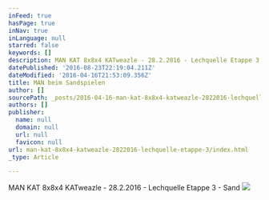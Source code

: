 ```yaml
---
inFeed: true
hasPage: true
inNav: true
inLanguage: null
starred: false
keywords: []
description: MAN KAT 8x8x4 KATweazle - 28.2.2016 - Lechquelle Etappe 3 - Sand
datePublished: '2016-08-23T22:19:04.211Z'
dateModified: '2016-04-16T21:53:09.356Z'
title: MAN beim Sandspielen
author: []
sourcePath: _posts/2016-04-16-man-kat-8x8x4-katweazle-2822016-lechquelle-etappe-3.md
authors: []
publisher:
  name: null
  domain: null
  url: null
  favicon: null
url: man-kat-8x8x4-katweazle-2822016-lechquelle-etappe-3/index.html
_type: Article

---
```

MAN KAT 8x8x4 KATweazle - 28.2.2016 - Lechquelle Etappe 3 - Sand
![](https://s3-us-west-2.amazonaws.com/the-grid-img/p/3849616003fba964db8e802f069a0e742387c077.jpg)